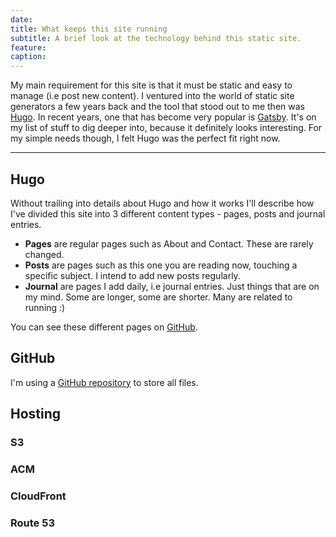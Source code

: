 ```yaml
---
date:
title: What keeps this site running
subtitle: A brief look at the technology behind this static site.
feature: 
caption: 
---
```


My main requirement for this site is that it must be static and easy to manage (i.e post new content). I ventured into the world of static site generators a few years back and the tool that stood out to me then was [Hugo](https://gohugo.io/). In recent years, one that has become very popular is [Gatsby](https://www.gatsbyjs.com/). It's on my list of stuff to dig deeper into, because it definitely looks interesting. For my simple needs though, I felt Hugo was the perfect fit right now.

***

## Hugo
Without trailing into details about Hugo and how it works I'll describe how I've divided this site into 3 different content types - pages, posts and journal entries.
* **Pages** are regular pages such as About and Contact. These are rarely changed.
* **Posts** are pages such as this one you are reading now, touching a specific subject. I intend to add new posts regularly.
* **Journal** are pages I add daily, i.e journal entries. Just things that are on my mind. Some are longer, some are shorter. Many are related to running :)

You can see these different pages on [GitHub](https://github.com/danvanwijk/danvanwijk.com/tree/master/content).

## GitHub
I'm using a [GitHub repository](https://github.com/danvanwijk/danvanwijk.com/tree/master/content) to store all files.

## Hosting
### S3
### ACM
### CloudFront
### Route 53

